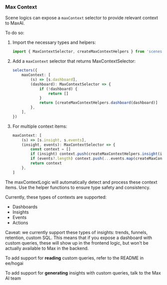 ### Max Context
Scene logics can expose a `maxContext` selector to provide relevant context to MaxAI.

To do so:

1.  Import the necessary types and helpers:

    ```typescript
    import { MaxContextSelector, createMaxContextHelpers } from 'scenes/max/maxTypes'
    ```

2.  Add a `maxContext` selector that returns MaxContextSelector:

    ```typescript
    selectors({
        maxContext: [
            (s) => [s.dashboard],
            (dashboard): MaxContextSelector => {
                if (!dashboard) {
                    return []
                }
                return [createMaxContextHelpers.dashboard(dashboard)]
            },
        ],
    })
    ```

3.  For multiple context items:
    ```typescript
    maxContext: [
        (s) => [s.insight, s.events],
        (insight, events): MaxContextSelector => {
            const context = []
            if (insight) context.push(createMaxContextHelpers.insight(insight))
            if (events?.length) context.push(...events.map(createMaxContextHelpers.event))
            return context
        },
    ]
    ```

The maxContextLogic will automatically detect and process these context items.
Use the helper functions to ensure type safety and consistency.

Currently, these types of contexts are supported:
- Dashboards
- Insights
- Events
- Actions

Caveat: we currently support these types of insights: trends, funnels, retention, custom SQL.
This means that if you expose a dashboard with custom queries, these will show up in the frontend logic,
but won't be actually available to Max in the backend.

To add support for **reading** custom queries, refer to the README in ee/hogai

To add support for **generating** insights with custom queries, talk to the Max AI team
